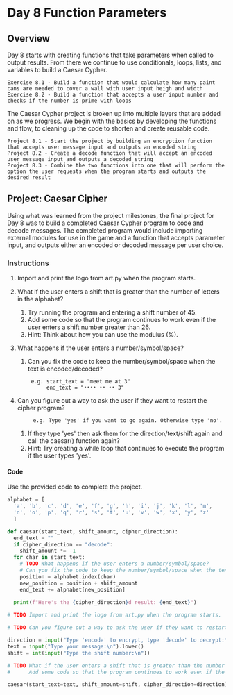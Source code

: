 # Day 8 Function Parameters

## Overview

Day 8 starts with creating functions that take parameters when called to output results. From there we continue to use conditionals, loops, lists, and variables to build a Caesar Cypher.

    Exercise 8.1 - Build a function that would calculate how many paint cans are needed to cover a wall with user input heigh and width
    Exercise 8.2 - Build a function that accepts a user input number and checks if the number is prime with loops

The Caesar Cypher project is broken up into multiple layers that are added on as we progress. We begin with the basics by developing the functions and flow, to cleaning up the code to shorten and create reusable code.

    Project 8.1 - Start the project by building an encryption function that accepts user message input and outputs an encoded string
    Project 8.2 - Create a decode function that will accept an encoded user message input and outputs a decoded string
    Project 8.3 - Combine the two functions into one that will perform the option the user requests when the program starts and outputs the desired result

## Project: Caesar Cipher

Using what was learned from the project milestones, the final project for Day 8 was to build a completed Caesar Cypher program to code and decode messages. The completed program would include importing external modules for use in the game and a function that accepts parameter input, and outputs either an encoded or decoded message per user choice.

### Instructions

1. Import and print the logo from art.py when the program starts.

2. What if the user enters a shift that is greater than the number of letters in the alphabet?

    1. Try running the program and entering a shift number of 45.
    2. Add some code so that the program continues to work even if the user enters a shift number greater than 26.
    3. Hint: Think about how you can use the modulus (%).

3. What happens if the user enters a number/symbol/space?
    1. Can you fix the code to keep the number/symbol/space when the text is encoded/decoded?

            e.g. start_text = "meet me at 3"
                 end_text = "•••• •• •• 3"

4. Can you figure out a way to ask the user if they want to restart the cipher program?

            e.g. Type 'yes' if you want to go again. Otherwise type 'no'.

    1. If they type 'yes' then ask them for the direction/text/shift again and call the caesar() function again?
    2. Hint: Try creating a while loop that continues to execute the program if the user types 'yes'.

#### Code

Use the provided code to complete the project.

```python
alphabet = [
  'a', 'b', 'c', 'd', 'e', 'f', 'g', 'h', 'i', 'j', 'k', 'l', 'm', 
  'n', 'o', 'p', 'q', 'r', 's', 't', 'u', 'v', 'w', 'x', 'y', 'z'
  ]

def caesar(start_text, shift_amount, cipher_direction):
  end_text = ""
  if cipher_direction == "decode":
    shift_amount *= -1
  for char in start_text:
    # TODO What happens if the user enters a number/symbol/space?
    # Can you fix the code to keep the number/symbol/space when the text is encoded/decoded?
    position = alphabet.index(char)
    new_position = position + shift_amount
    end_text += alphabet[new_position]
    
  print(f"Here's the {cipher_direction}d result: {end_text}")

# TODO Import and print the logo from art.py when the program starts.

# TODO Can you figure out a way to ask the user if they want to restart the cipher program? 

direction = input("Type 'encode' to encrypt, type 'decode' to decrypt:\n")
text = input("Type your message:\n").lower()
shift = int(input("Type the shift number:\n"))

# TODO What if the user enters a shift that is greater than the number of letters in the alphabet?
#      Add some code so that the program continues to work even if the user enters a shift number greater than 26.

caesar(start_text=text, shift_amount=shift, cipher_direction=direction)
```
